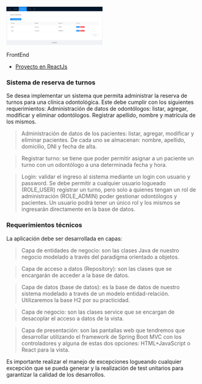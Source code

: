 [<img src="https://github.com/rdavid87/odontologia/raw/main/public/presentacion.PNG" width="50%">](https://youtu.be/nbsHPjYkec0 "Spring Boot y React JS")


FrontEnd
- [Proyecto en ReactJs](https://github.com/rdavid87/odontologia)

### Sistema de reserva de turnos
Se desea implementar un sistema que permita administrar la reserva de turnos para una clínica odontológica. Este debe cumplir con los siguientes requerimientos:
Administración de datos de odontólogos: listar, agregar, modificar y eliminar odontólogos. Registrar apellido, nombre y matrícula de los mismos.

> Administración de datos de los pacientes: listar, agregar, modificar y eliminar pacientes. De cada uno se almacenan: nombre, apellido, domicilio, DNI y fecha de alta.

> Registrar turno: se tiene que poder permitir asignar a un paciente un turno con un odontólogo a una determinada fecha y hora. 

> Login: validar el ingreso al sistema mediante un login con usuario y password. Se debe permitir a cualquier usuario logueado (ROLE_USER) registrar un turno, pero solo a quienes tengan un rol de administración (ROLE_ADMIN) poder gestionar odontólogos y pacientes. Un usuario podrá tener un único rol y los mismos se ingresarán directamente en la base de datos.

### Requerimientos técnicos
La aplicación debe ser desarrollada en capas:

> Capa de entidades de negocio: son las clases Java de nuestro negocio modelado a través del paradigma orientado a objetos.

> Capa de acceso a datos (Repository): son las clases que se encargarán de acceder a la base de datos.

> Capa de datos (base de datos): es la base de datos de nuestro sistema modelado a través de un modelo entidad-relación. Utilizaremos la base H2 por su practicidad. 

> Capa de negocio: son las clases service que se encargan de desacoplar el acceso a datos de la vista.

> Capa de presentación: son las pantallas web que tendremos que desarrollar utilizando el framework de Spring Boot MVC con los controladores y alguna de estas dos opciones: HTML+JavaScript o React para la vista.

Es importante realizar el manejo de excepciones logueando cualquier excepción que se pueda generar y la realización de test unitarios para garantizar la calidad de los desarrollos.
